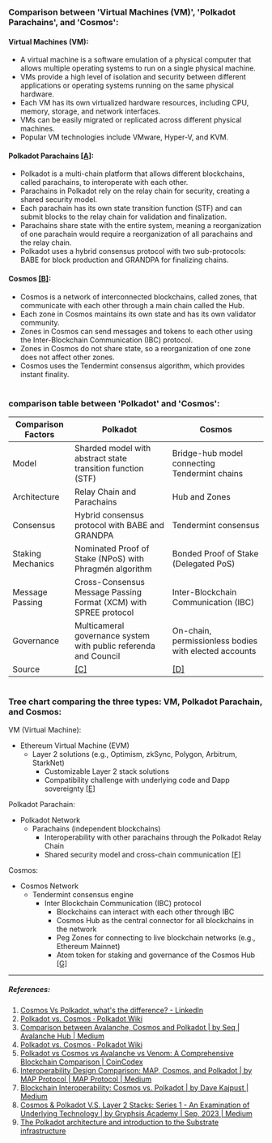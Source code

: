### Comparison between 'Virtual Machines (VM)', 'Polkadot Parachains', and 'Cosmos':

#### Virtual Machines (VM):
- A virtual machine is a software emulation of a physical computer that allows multiple operating systems to run on a single physical machine.
- VMs provide a high level of isolation and security between different applications or operating systems running on the same physical hardware.
- Each VM has its own virtualized hardware resources, including CPU, memory, storage, and network interfaces.
- VMs can be easily migrated or replicated across different physical machines.
- Popular VM technologies include VMware, Hyper-V, and KVM.

#### Polkadot Parachains [[A]](https://wiki.polkadot.network/docs/learn-comparisons-cosmos):
- Polkadot is a multi-chain platform that allows different blockchains, called parachains, to interoperate with each other.
- Parachains in Polkadot rely on the relay chain for security, creating a shared security model.
- Each parachain has its own state transition function (STF) and can submit blocks to the relay chain for validation and finalization.
- Parachains share state with the entire system, meaning a reorganization of one parachain would require a reorganization of all parachains and the relay chain.
- Polkadot uses a hybrid consensus protocol with two sub-protocols: BABE for block production and GRANDPA for finalizing chains.

#### Cosmos [[B]](https://wiki.polkadot.network/docs/learn-comparisons-cosmos):
- Cosmos is a network of interconnected blockchains, called zones, that communicate with each other through a main chain called the Hub.
- Each zone in Cosmos maintains its own state and has its own validator community.
- Zones in Cosmos can send messages and tokens to each other using the Inter-Blockchain Communication (IBC) protocol.
- Zones in Cosmos do not share state, so a reorganization of one zone does not affect other zones.
- Cosmos uses the Tendermint consensus algorithm, which provides instant finality.

#

### comparison table between 'Polkadot' and 'Cosmos':

| Comparison Factors | Polkadot | Cosmos |
|--------------------|----------|--------|
| Model              | Sharded model with abstract state transition function (STF) | Bridge-hub model connecting Tendermint chains |
| Architecture       | Relay Chain and Parachains | Hub and Zones |
| Consensus          | Hybrid consensus protocol with BABE and GRANDPA | Tendermint consensus |
| Staking Mechanics  | Nominated Proof of Stake (NPoS) with Phragmén algorithm | Bonded Proof of Stake (Delegated PoS) |
| Message Passing    | Cross-Consensus Message Passing Format (XCM) with SPREE protocol | Inter-Blockchain Communication (IBC) |
| Governance         | Multicameral governance system with public referenda and Council | On-chain, permissionless bodies with elected accounts |
| Source             | [[C]](https://wiki.polkadot.network/docs/learn-comparisons-cosmos) | [[D]](https://wiki.polkadot.network/docs/learn-comparisons-cosmos) |

#

### Tree chart comparing the three types: VM, Polkadot Parachain, and Cosmos:

VM (Virtual Machine):
- Ethereum Virtual Machine (EVM)
  - Layer 2 solutions (e.g., Optimism, zkSync, Polygon, Arbitrum, StarkNet)
    - Customizable Layer 2 stack solutions
    - Compatibility challenge with underlying code and Dapp sovereignty [[E]](https://medium.com/@gryphsisacademy/cosmos-polkadot-v-s-layer-2-stacks-series-1-an-examination-of-underlying-technology-33d965a5d17f)

Polkadot Parachain:
- Polkadot Network
  - Parachains (independent blockchains)
    - Interoperability with other parachains through the Polkadot Relay Chain
    - Shared security model and cross-chain communication [[F]](https://medium.com/@davekaj/blockchain-interoperability-cosmos-vs-polkadot-48097d54d2e2)

Cosmos:
- Cosmos Network
  - Tendermint consensus engine
    - Inter Blockchain Communication (IBC) protocol
      - Blockchains can interact with each other through IBC
      - Cosmos Hub as the central connector for all blockchains in the network
      - Peg Zones for connecting to live blockchain networks (e.g., Ethereum Mainnet)
      - Atom token for staking and governance of the Cosmos Hub [[G]](https://medium.com/@davekaj/blockchain-interoperability-cosmos-vs-polkadot-48097d54d2e2)

---

##### References:
1. [Cosmos Vs Polkadot, what's the difference? - LinkedIn](https://www.linkedin.com/pulse/interoperability-war-cosmos-vs-polkadot-whats-difference-success-ndu)
2. [Polkadot vs. Cosmos · Polkadot Wiki](https://wiki.polkadot.network/docs/learn-comparisons-cosmos)
3. [Comparison between Avalanche, Cosmos and Polkadot | by Seq | Avalanche Hub | Medium](https://medium.com/avalanche-hub/comparison-between-avalanche-cosmos-and-polkadot-a2a98f46c03b)
4. [Polkadot vs. Cosmos · Polkadot Wiki](https://wiki.polkadot.network/docs/learn-comparisons-cosmos)
5. [Polkadot vs Cosmos vs Avalanche vs Venom: A Comprehensive Blockchain Comparison | CoinCodex](https://coincodex.com/article/25866/polkadot-vs-cosmos-vs-avalanche-vs-venom/)
6. [Interoperability Design Comparison: MAP, Cosmos, and Polkadot | by MAP Protocol | MAP Protocol | Medium](https://medium.com/mapprotocol/interoperability-design-comparison-map-cosmos-and-polkadot-888c4af4b1f7)
7. [Blockchain Interoperability: Cosmos vs. Polkadot | by Dave Kajpust | Medium](https://medium.com/@davekaj/blockchain-interoperability-cosmos-vs-polkadot-48097d54d2e2)
8. [Cosmos & Polkadot V.S. Layer 2 Stacks: Series 1 - An Examination of Underlying Technology | by Gryphsis Academy | Sep, 2023 | Medium](https://medium.com/@gryphsisacademy/cosmos-polkadot-v-s-layer-2-stacks-series-1-an-examination-of-underlying-technology-33d965a5d17f)
9. [The Polkadot architecture and introduction to the Substrate infrastructure](https://cointelegraph.com/learn/the-polkadot-architecture-and-introduction-to-the-substrate-infrastructure)
